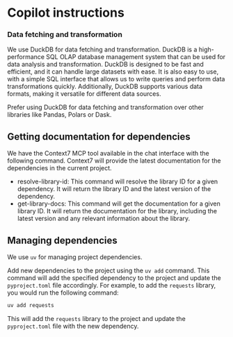 # Copilot instructions

### Data fetching and transformation

We use DuckDB for data fetching and transformation. DuckDB is a high-performance SQL OLAP database management system that can be used for data analysis and transformation.
DuckDB is designed to be fast and efficient, and it can handle large datasets with ease. It is also easy to use, with a simple SQL interface that allows us to write queries and perform data transformations quickly. Additionally, DuckDB supports various data formats, making it versatile for different data sources.

Prefer using DuckDB for data fetching and transformation over other libraries like Pandas, Polars or Dask.

## Getting documentation for dependencies

We have the Context7 MCP tool available in the chat interface with the following command. Context7 will provide the latest documentation for the dependencies in the current project.

- resolve-library-id: This command will resolve the library ID for a given dependency. It will return the library ID and the latest version of the dependency.
- get-library-docs: This command will get the documentation for a given library ID. It will return the documentation for the library, including the latest version and any relevant information about the library.

## Managing dependencies

We use `uv` for managing project dependencies.

Add new dependencies to the project using the `uv add` command. This command will add the specified dependency to the project and update the `pyproject.toml` file accordingly.
For example, to add the `requests` library, you would run the following command:

```bash
uv add requests
```
This will add the `requests` library to the project and update the `pyproject.toml` file with the new dependency.


